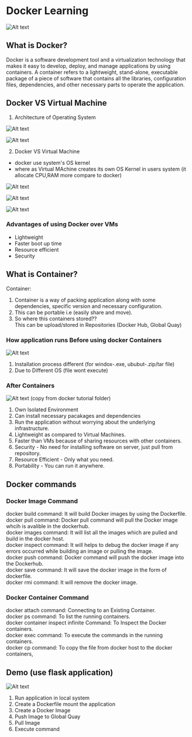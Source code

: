# Docker Learning
![Alt text](docker.jpg)


## What is Docker?

Docker is a software development tool and a virtualization technology that makes it easy to develop, deploy, and manage applications by using containers. A container refers to a lightweight, stand-alone, executable package of a piece of software that contains all the libraries, configuration files, dependencies, and other necessary parts to operate the application.

## Docker VS Virtual Machine

1. Architecture of Operating System

![Alt text](os-architecture.png)


![Alt text](containers-vs-virtual-machines.jpg)

2. Docker VS Virtual Machine

* docker use system's OS kernel
* where as Virtual MAchine creates its own OS Kernel in users system (it allocate CPU,RAM more compare to docker)

![Alt text](dockervsvm.png)

![Alt text](dockervsVM.gif)

![Alt text](Container_VM.gif)
### Advantages of using Docker over VMs
- Lightweight
- Faster boot up time
- Resource efficient
- Security

## What is Container?


Container: 
1. Container is a way of packing application along with some dependencies, specific version and necessary configuration.
2. This can be portable i.e (easily share and move).
3. So where this containers stored??  
    This can be upload/stored in Repositories (Docker Hub, Global Quay)

### How application runs Before using docker Containers

![Alt text](developer-variant.png)

1. Installation process different (for windox-.exe, ububut-.zip/tar file)
2. Due to Different OS (file wont execute)


### After Containers

![Alt text](docker2.png) (copy from docker tutorial folder)

1. Own Isolated Environment
2. Can install necessary pacakages and dependencies
3. Run the application without worrying about the underlying infrastructure.
4. Lightweight as compared to Virtual Machines.
5. Faster than VMs because of sharing resources with other containers.
6. Security - No need for installing software on server, just pull from repository.
7. Resource Efficient - Only what you need.
8. Portability - You can run it anywhere.

## Docker commands

### Docker Image Command

docker build command: It will build Docker images by using the Dockerfile.  
docker pull command: Docker pull command will pull the Docker image whcih is avalible in the dockerhub.  
docker images command: It will list all the images which are pulled and build in the docker host.  
docker inspect command: It will helps to debug the docker image if any errors occurred while building an image or pulling the image.  
docker push command: Docker command will push the docker image into the Dockerhub.  
docker save command: It will save the docker image in the form of dockerfile.  
docker rmi command: It will remove the docker image.  

### Docker Container Command

docker attach command: Connecting to an Existing Container.  
docker ps command: To list the running containers.  
docker container inspect infinite Command: To Inspect the Docker containers.  
docker exec command: To execute the commands in the running containers.  
docker cp command: To copy the file from docker host to the docker containers,  

## Demo (use flask application)

![Alt text](docker-workflow.gif)

1. Run application in local system 
2. Create a Dockerfile mount the application
3. Create a Docker Image
4. Push Image to Global Quay
5. Pull Image
6. Execute command
